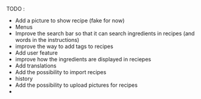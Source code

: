 TODO : 

- Add a picture to show recipe (fake for now)
- Menus
- Improve the search bar so that it can search ingredients in recipes (and words in the instructions)
- improve the way to add tags to recipes
- Add user feature
- improve how the ingredients are displayed in reciepes
- Add translations
- Add the possibility to import recipes
- history
- Add the possibility to upload pictures for recipes
- 